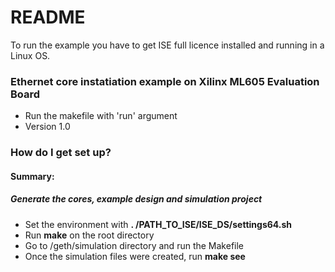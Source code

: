 # README #

To run the example you have to get ISE full licence installed and running in a Linux OS.

### Ethernet core instatiation example on Xilinx ML605 Evaluation Board ###

* Run the makefile with 'run' argument
* Version 1.0

### How do I get set up? ###

#### Summary: ####
##### Generate the cores, example design and simulation project   
* Set the environment with **. /PATH_TO_ISE/ISE_DS/settings64.sh**
* Run **make** on the root directory
* Go to /geth/simulation directory and run the Makefile
* Once the simulation files were created, run **make see**